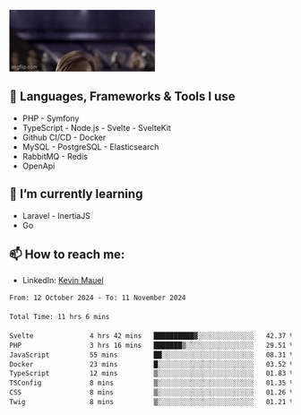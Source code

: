 ![Hello there!](banner.gif)

## 🤖 Languages, Frameworks & Tools I use
- PHP - Symfony
- TypeScript - Node.js - Svelte - SvelteKit
- Github CI/CD - Docker
- MySQL - PostgreSQL - Elasticsearch
- RabbitMQ - Redis
- OpenApi 

## 🌱 I’m currently learning
- Laravel - InertiaJS
- Go

## 📫 How to reach me:
- LinkedIn: [Kevin Mauel](https://www.linkedin.com/in/kevin-mauel/)

<!--START_SECTION:waka-->

```txt
From: 12 October 2024 - To: 11 November 2024

Total Time: 11 hrs 6 mins

Svelte              4 hrs 42 mins   ██████████▓░░░░░░░░░░░░░░   42.37 %
PHP                 3 hrs 16 mins   ███████▒░░░░░░░░░░░░░░░░░   29.51 %
JavaScript          55 mins         ██░░░░░░░░░░░░░░░░░░░░░░░   08.31 %
Docker              23 mins         █░░░░░░░░░░░░░░░░░░░░░░░░   03.52 %
TypeScript          12 mins         ▒░░░░░░░░░░░░░░░░░░░░░░░░   01.83 %
TSConfig            8 mins          ▒░░░░░░░░░░░░░░░░░░░░░░░░   01.35 %
CSS                 8 mins          ▒░░░░░░░░░░░░░░░░░░░░░░░░   01.26 %
Twig                8 mins          ▒░░░░░░░░░░░░░░░░░░░░░░░░   01.21 %
```

<!--END_SECTION:waka-->
